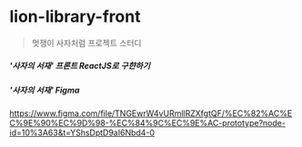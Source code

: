 # lion-library-front
> 멋쟁이 사자처럼 프로젝트 스터디
##### '사자의 서재' 프론트 ReactJS로 구햔하기
##### '사자의 서재' Figma
https://www.figma.com/file/TNGEwrW4vURmllRZXfgtQF/%EC%82%AC%EC%9E%90%EC%9D%98-%EC%84%9C%EC%9E%AC-prototype?node-id=10%3A63&t=YShsDptD9aI6Nbd4-0
